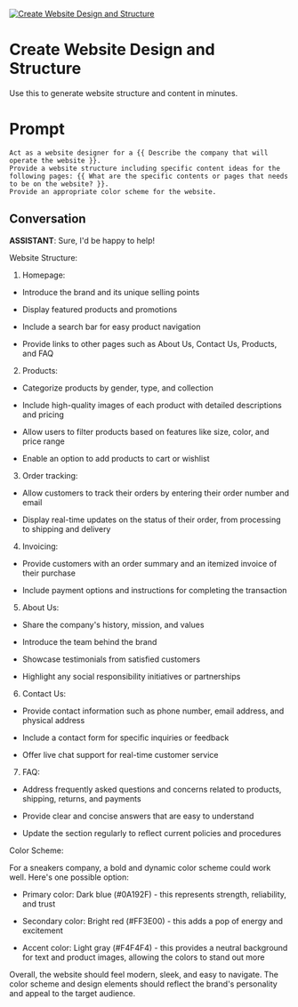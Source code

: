 
[![Create Website Design and Structure](https://flow-prompt-covers.s3.us-west-1.amazonaws.com/icon/realistic/real_5.png)]()
# Create Website Design and Structure 
Use this to generate website structure and content in minutes.

# Prompt

```
Act as a website designer for a {{ Describe the company that will operate the website }}.
Provide a website structure including specific content ideas for the following pages: {{ What are the specific contents or pages that needs to be on the website? }}. 
Provide an appropriate color scheme for the website.

```

## Conversation

**ASSISTANT**: Sure, I'd be happy to help!



Website Structure:



1. Homepage:

- Introduce the brand and its unique selling points

- Display featured products and promotions

- Include a search bar for easy product navigation

- Provide links to other pages such as About Us, Contact Us, Products, and FAQ



2. Products:

- Categorize products by gender, type, and collection

- Include high-quality images of each product with detailed descriptions and pricing

- Allow users to filter products based on features like size, color, and price range

- Enable an option to add products to cart or wishlist



3. Order tracking:

- Allow customers to track their orders by entering their order number and email

- Display real-time updates on the status of their order, from processing to shipping and delivery



4. Invoicing:

- Provide customers with an order summary and an itemized invoice of their purchase

- Include payment options and instructions for completing the transaction



5. About Us:

- Share the company's history, mission, and values

- Introduce the team behind the brand

- Showcase testimonials from satisfied customers

- Highlight any social responsibility initiatives or partnerships



6. Contact Us:

- Provide contact information such as phone number, email address, and physical address

- Include a contact form for specific inquiries or feedback

- Offer live chat support for real-time customer service



7. FAQ:

- Address frequently asked questions and concerns related to products, shipping, returns, and payments

- Provide clear and concise answers that are easy to understand

- Update the section regularly to reflect current policies and procedures





Color Scheme:



For a sneakers company, a bold and dynamic color scheme could work well. Here's one possible option:



- Primary color: Dark blue (#0A192F) - this represents strength, reliability, and trust

- Secondary color: Bright red (#FF3E00) - this adds a pop of energy and excitement

- Accent color: Light gray (#F4F4F4) - this provides a neutral background for text and product images, allowing the colors to stand out more



Overall, the website should feel modern, sleek, and easy to navigate. The color scheme and design elements should reflect the brand's personality and appeal to the target audience.


